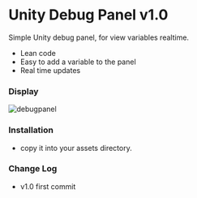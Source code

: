 # Unity Debug Panel v1.0

Simple Unity debug panel, for view variables realtime.

  - Lean code
  - Easy to add a variable to the panel
  - Real time updates

### Display

![debugpanel](http://www.tonymonckton.co.uk/github/debugpanel.png)

### Installation

* copy it into your assets directory.

### Change Log
* v1.0 first commit

